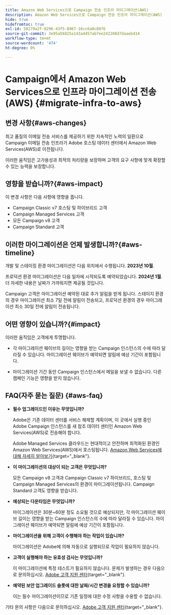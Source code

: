 ```yaml
---
title: Amazon Web Services으로 Campaign 전송 인프라 마이그레이션(AWS)
description: Amazon Web Services으로 Campaign 전송 인프라 마이그레이션(AWS)
hide: true
hidefromtoc: true
exl-id: 50279a2f-0296-43f5-8967-16cc6a0c88f6
source-git-commit: 3e95a56825a143a4457ab7ee242208d7daaeb414
workflow-type: tm+mt
source-wordcount: '474'
ht-degree: 0%

---
```


# Campaign에서 Amazon Web Services으로 인프라 마이그레이션 전송(AWS) {#migrate-infra-to-aws}

## 변경 사항{#aws-changes}

최고 품질의 이메일 전송 서비스를 제공하기 위한 지속적인 노력의 일환으로 Campaign 이메일 전송 인프라가 Adobe 호스팅 데이터 센터에서 Amazon Web Services(AWS)로 이전됩니다.

이러한 움직임은 고가용성과 최적의 처리량을 보장하며 고객의 요구 사항에 맞게 확장할 수 있는 능력을 보장합니다.

## 영향을 받습니까?{#aws-impact}

이 변경 사항은 다음 사항에 영향을 줍니다.

* Campaign Classic v7 호스팅 및 하이브리드 고객
* Campaign Managed Services 고객
* 모든 Campaign v8 고객
* Campaign Standard 고객

## 이러한 마이그레이션은 언제 발생합니까?{#aws-timeline}

개발 및 스테이징 환경 마이그레이션은 다음 위치에서 수행됩니다. **2023년 10월**.

프로덕션 환경 마이그레이션은 다음 일자에 시작되도록 예약되었습니다. **2024년 1월**. 더 자세한 내용은 날짜가 가까워지면 제공될 것입니다.

Campaign 고객은 마이그레이션 예약된 대로 추가 알림을 받게 됩니다. 스테이지 환경의 경우 마이그레이션 최소 7일 전에 알림이 전송되고, 프로덕션 환경의 경우 마이그레이션 최소 30일 전에 알림이 전송됩니다.

## 어떤 영향이 있습니까?{#impact}

이러한 움직임은 고객에게 투명합니다.

* 각 마이그레이션 웨이브의 길이는 영향을 받는 Campaign 인스턴스의 수에 따라 달라질 수 있습니다. 마이그레이션 웨이브가 예약되면 알림에 예상 기간이 포함됩니다.

* 마이그레이션 기간 동안 Campaign 인스턴스에서 메일을 보낼 수 없습니다. 다른 캠페인 기능은 영향을 받지 않습니다.


## FAQ(자주 묻는 질문) {#aws-faq}

* **필수 업그레이드인 이유는 무엇입니까?**

  Adobe은 기존 데이터 센터를 서비스 해제할 계획이며, 이 곳에서 실행 중인 Adobe Campaign 인스턴스를 새 참조 데이터 센터인 Amazon Web Services(AWS)로 전송해야 합니다.

  Adobe Managed Services 클라우드는 현대적이고 안전하며 최적화된 환경인 Amazon Web Services(AWS)에서 호스팅됩니다. [Amazon Web Services에 대해 자세히 알아보기](https://aws.amazon.com/application-hosting/benefits/){target="_blank"}.

* **이 마이그레이션의 대상이 되는 고객은 무엇입니까?**

  모든 Campaign v8 고객과 Campaign Classic v7 하이브리드, 호스팅 및 Campaign Managed Services의 환경이 마이그레이션됩니다. Campaign Standard 고객도 영향을 받습니다.

* **예상되는 다운타임은 무엇입니까?**

  마이그레이션은 30분~60분 정도 소요될 것으로 예상되지만, 각 마이그레이션 웨이브 길이는 영향을 받는 Campaign 인스턴스의 수에 따라 달라질 수 있습니다. 마이그레이션 웨이브가 예약되면 알림에 예상 기간이 포함됩니다.

* **마이그레이션을 위해 고객이 수행해야 하는 작업이 있습니까?**

  마이그레이션은 Adobe에 의해 자동으로 실행되므로 작업이 필요하지 않습니다.

* **고객이 실행해야 하는 유효성 검사는 무엇입니까?**

  이 마이그레이션에 특정 테스트가 필요하지 않습니다. 문제가 발생하는 경우 다음으로 문의하십시오. [Adobe 고객 지원 센터](https://experienceleague.adobe.com/?support-solution=Campaign#support){target="_blank"}.


* **예약된 보안 업그레이드 슬롯에 대한 날짜/시간 변경을 요청할 수 있습니까?**

  이는 필수 마이그레이션이므로 기존 일정에 대한 수정 사항을 수용할 수 없습니다.

기타 문의 사항은 다음으로 문의하십시오. [Adobe 고객 지원 센터](https://experienceleague.adobe.com/?support-solution=Campaign#support){target="_blank"}.
